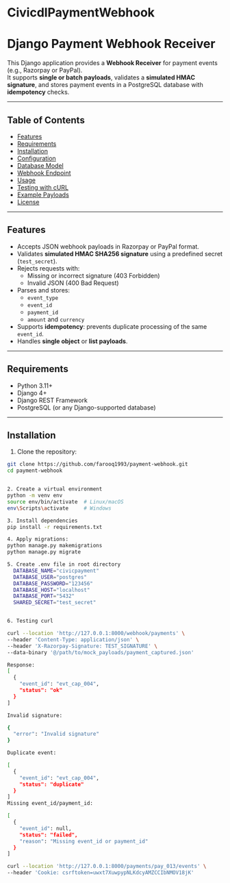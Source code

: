 # CivicdlPaymentWebhook

# Django Payment Webhook Receiver

This Django application provides a **Webhook Receiver** for payment events (e.g., Razorpay or PayPal).  
It supports **single or batch payloads**, validates a **simulated HMAC signature**, and stores payment events in a PostgreSQL database with **idempotency** checks.

---

## Table of Contents

- [Features](#features)  
- [Requirements](#requirements)  
- [Installation](#installation)  
- [Configuration](#configuration)  
- [Database Model](#database-model)  
- [Webhook Endpoint](#webhook-endpoint)  
- [Usage](#usage)  
- [Testing with cURL](#testing-with-curl)  
- [Example Payloads](#example-payloads)  
- [License](#license)

---

## Features

- Accepts JSON webhook payloads in Razorpay or PayPal format.  
- Validates **simulated HMAC SHA256 signature** using a predefined secret (`test_secret`).  
- Rejects requests with:
  - Missing or incorrect signature (403 Forbidden)  
  - Invalid JSON (400 Bad Request)  
- Parses and stores:
  - `event_type`  
  - `event_id`  
  - `payment_id`  
  - `amount` and `currency`  
- Supports **idempotency**: prevents duplicate processing of the same `event_id`.  
- Handles **single object** or **list payloads**.  

---

## Requirements

- Python 3.11+  
- Django 4+  
- Django REST Framework  
- PostgreSQL (or any Django-supported database)  

---

## Installation

1. Clone the repository:

```bash
git clone https://github.com/farooq1993/payment-webhook.git
cd payment-webhook


2. Create a virtual environment
python -m venv env
source env/bin/activate  # Linux/macOS
env\Scripts\activate     # Windows

3. Install dependencies
pip install -r requirements.txt

4. Apply migrations:
python manage.py makemigrations
python manage.py migrate

5. Create .env file in root directory
  DATABASE_NAME="civicpayment"
  DATABASE_USER="postgres"
  DATABASE_PASSWORD="123456"
  DATABASE_HOST="localhost"
  DATABASE_PORT="5432" 
  SHARED_SECRET="test_secret"


6. Testing curl

curl --location 'http://127.0.0.1:8000/webhook/payments' \
--header 'Content-Type: application/json' \
--header 'X-Razorpay-Signature: TEST_SIGNATURE' \
--data-binary '@/path/to/mock_payloads/payment_captured.json'

Response:
[
  {
    "event_id": "evt_cap_004",
    "status": "ok"
  }
]

Invalid signature:

{
  "error": "Invalid signature"
}

Duplicate event:

[
  {
    "event_id": "evt_cap_004",
    "status": "duplicate"
  }
]
Missing event_id/payment_id:

[
  {
    "event_id": null,
    "status": "failed",
    "reason": "Missing event_id or payment_id"
  }
]

curl --location 'http://127.0.0.1:8000/payments/pay_013/events' \
--header 'Cookie: csrftoken=uwxt7XuwpypNLKdcyAMZCCIbNMOV18jK'



